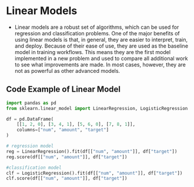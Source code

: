 # Linear Models
- Linear models are a robust set of algorithms, which can be used for regression and classification problems. One of the major benefits of using linear models is that, in general, they are easier to interpret, train, and deploy. Because of their ease of use, they are used as the baseline model in training workflows. This means they are the first model implemented in a new problem and used to compare all additional work to see what improvements are made. In most cases, however, they are not as powerful as other advanced models.
## Code Example of Linear Model
```py
import pandas as pd
from sklearn.linear_model import LinearRegression, LogisticRegression

df = pd.DataFrame(
    [[1, 2, 0], [3, 4, 1], [5, 6, 0], [7, 8, 1]],
    columns=["num", "amount", "target"]
)

# regression model
reg = LinearRegression().fit(df[["num", "amount"]], df["target"])
reg.score(df[["num", "amount"]], df["target"])

#classification model
clf = LogisticRegression().fit(df[["num", "amount"]], df["target"])
clf.score(df[["num", "amount"]], df["target"])
```
